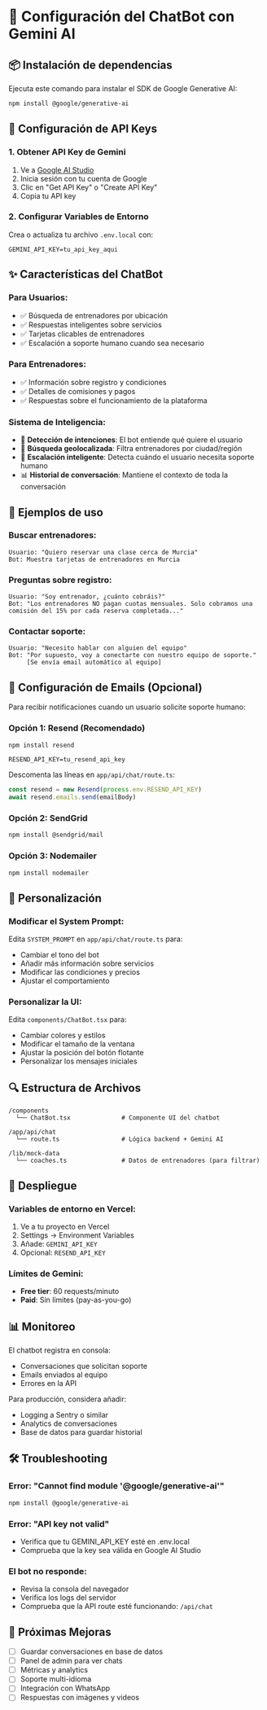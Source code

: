 # 🤖 Configuración del ChatBot con Gemini AI

## 📦 Instalación de dependencias

Ejecuta este comando para instalar el SDK de Google Generative AI:

```bash
npm install @google/generative-ai
```

## 🔑 Configuración de API Keys

### 1. Obtener API Key de Gemini

1. Ve a [Google AI Studio](https://makersuite.google.com/app/apikey)
2. Inicia sesión con tu cuenta de Google
3. Clic en "Get API Key" o "Create API Key"
4. Copia tu API key

### 2. Configurar Variables de Entorno

Crea o actualiza tu archivo `.env.local` con:

```env
GEMINI_API_KEY=tu_api_key_aqui
```

## ✨ Características del ChatBot

### Para Usuarios:
- ✅ Búsqueda de entrenadores por ubicación
- ✅ Respuestas inteligentes sobre servicios
- ✅ Tarjetas clicables de entrenadores
- ✅ Escalación a soporte humano cuando sea necesario

### Para Entrenadores:
- ✅ Información sobre registro y condiciones
- ✅ Detalles de comisiones y pagos
- ✅ Respuestas sobre el funcionamiento de la plataforma

### Sistema de Inteligencia:
- 🧠 **Detección de intenciones**: El bot entiende qué quiere el usuario
- 📍 **Búsqueda geolocalizada**: Filtra entrenadores por ciudad/región
- 📧 **Escalación inteligente**: Detecta cuándo el usuario necesita soporte humano
- 📊 **Historial de conversación**: Mantiene el contexto de toda la conversación

## 🎯 Ejemplos de uso

### Buscar entrenadores:
```
Usuario: "Quiero reservar una clase cerca de Murcia"
Bot: Muestra tarjetas de entrenadores en Murcia
```

### Preguntas sobre registro:
```
Usuario: "Soy entrenador, ¿cuánto cobráis?"
Bot: "Los entrenadores NO pagan cuotas mensuales. Solo cobramos una comisión del 15% por cada reserva completada..."
```

### Contactar soporte:
```
Usuario: "Necesito hablar con alguien del equipo"
Bot: "Por supuesto, voy a conectarte con nuestro equipo de soporte."
     [Se envía email automático al equipo]
```

## 📧 Configuración de Emails (Opcional)

Para recibir notificaciones cuando un usuario solicite soporte humano:

### Opción 1: Resend (Recomendado)

```bash
npm install resend
```

```env
RESEND_API_KEY=tu_resend_api_key
```

Descomenta las líneas en `app/api/chat/route.ts`:

```typescript
const resend = new Resend(process.env.RESEND_API_KEY)
await resend.emails.send(emailBody)
```

### Opción 2: SendGrid

```bash
npm install @sendgrid/mail
```

### Opción 3: Nodemailer

```bash
npm install nodemailer
```

## 🎨 Personalización

### Modificar el System Prompt:

Edita `SYSTEM_PROMPT` en `app/api/chat/route.ts` para:
- Cambiar el tono del bot
- Añadir más información sobre servicios
- Modificar las condiciones y precios
- Ajustar el comportamiento

### Personalizar la UI:

Edita `components/ChatBot.tsx` para:
- Cambiar colores y estilos
- Modificar el tamaño de la ventana
- Ajustar la posición del botón flotante
- Personalizar los mensajes iniciales

## 🔍 Estructura de Archivos

```
/components
  └── ChatBot.tsx              # Componente UI del chatbot

/app/api/chat
  └── route.ts                 # Lógica backend + Gemini AI

/lib/mock-data
  └── coaches.ts               # Datos de entrenadores (para filtrar)
```

## 🚀 Despliegue

### Variables de entorno en Vercel:

1. Ve a tu proyecto en Vercel
2. Settings → Environment Variables
3. Añade: `GEMINI_API_KEY`
4. Opcional: `RESEND_API_KEY`

### Límites de Gemini:

- **Free tier**: 60 requests/minuto
- **Paid**: Sin límites (pay-as-you-go)

## 📊 Monitoreo

El chatbot registra en consola:
- Conversaciones que solicitan soporte
- Emails enviados al equipo
- Errores en la API

Para producción, considera añadir:
- Logging a Sentry o similar
- Analytics de conversaciones
- Base de datos para guardar historial

## 🛠️ Troubleshooting

### Error: "Cannot find module '@google/generative-ai'"
```bash
npm install @google/generative-ai
```

### Error: "API key not valid"
- Verifica que tu GEMINI_API_KEY esté en .env.local
- Comprueba que la key sea válida en Google AI Studio

### El bot no responde:
- Revisa la consola del navegador
- Verifica los logs del servidor
- Comprueba que la API route esté funcionando: `/api/chat`

## 📝 Próximas Mejoras

- [ ] Guardar conversaciones en base de datos
- [ ] Panel de admin para ver chats
- [ ] Métricas y analytics
- [ ] Soporte multi-idioma
- [ ] Integración con WhatsApp
- [ ] Respuestas con imágenes y videos
